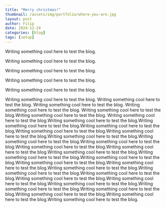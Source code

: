 ```yaml
---
title: "Merry christmas!"
thumbnail: /assets/img/portfolio/where-you-are.jpg
layout: post
author: Filip
date: 2024-12-24
categories: [blog]
tags: [setup]
---
```


Writing something cool here to test the blog.

Writing something cool here to test the blog.

Writing something cool here to test the blog.

Writing something cool here to test the blog.

Writing something cool here to test the blog.

Writing something cool here to test the blog.
Writing something cool here to test the blog.
Writing something cool here to test the blog.
Writing something cool here to test the blog.
Writing something cool here to test the blog.Writing something cool here to test the blog.
Writing something cool here to test the blog.Writing something cool here to test the blog.Writing something cool here to test the blog.Writing something cool here to test the blog.Writing something cool here to test the blog.Writing something cool here to test the blog.Writing something cool here to test the blog.Writing something cool here to test the blog.Writing something cool here to test the blog.Writing something cool here to test the blog.Writing something cool here to test the blog.Writing something cool here to test the blog.Writing something cool here to test the blog.Writing something cool here to test the blog.Writing something cool here to test the blog.Writing something cool here to test the blog.Writing something cool here to test the blog.Writing something cool here to test the blog.Writing something cool here to test the blog.Writing something cool here to test the blog.Writing something cool here to test the blog.Writing something cool here to test the blog.Writing something cool here to test the blog.Writing something cool here to test the blog.Writing something cool here to test the blog.Writing something cool here to test the blog.Writing something cool here to test the blog.